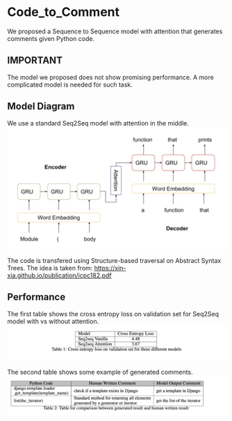 # Code_to_Comment
We proposed a Sequence to Sequence model with attention that generates comments given Python code.  

## IMPORTANT
The model we proposed does not show promising performance. A more complicated model is needed for such task.

## Model Diagram
We use a standard Seq2Seq model with attention in the middle.
![Alt text](./imgs/model.png?raw=true "Model")

The code is transfered using Structure-based traversal on Abstract Syntax Trees. The idea is taken from: https://xin-xia.github.io/publication/icpc182.pdf

## Performance
The first table shows the cross entropy loss on validation set for Seq2Seq model with vs without attention.
![Alt text](./imgs/result1.png?raw=true "Result 1")

The second table shows some example of generated comments.
![Alt text](./imgs/result2.png?raw=true "Result 2")
